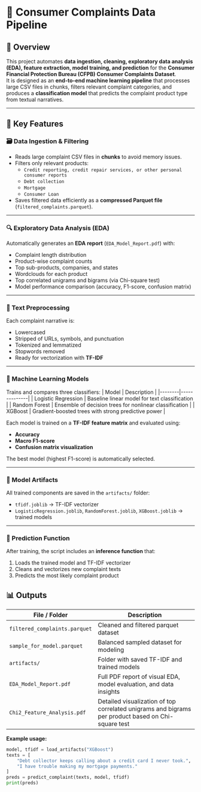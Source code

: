 # 🧩 Consumer Complaints Data Pipeline

## 📘 Overview
This project automates **data ingestion, cleaning, exploratory data analysis (EDA), feature extraction, model training, and prediction** for the **Consumer Financial Protection Bureau (CFPB) Consumer Complaints Dataset**.  
It is designed as an **end-to-end machine learning pipeline** that processes large CSV files in chunks, filters relevant complaint categories, and produces a **classification model** that predicts the complaint product type from textual narratives.

---

## 🧱 Key Features

### 🗃️ Data Ingestion & Filtering
- Reads large complaint CSV files in **chunks** to avoid memory issues.  
- Filters only relevant products:
  - `Credit reporting, credit repair services, or other personal consumer reports`
  - `Debt collection`
  - `Mortgage`
  - `Consumer Loan`
- Saves filtered data efficiently as a **compressed Parquet file** (`filtered_complaints.parquet`).

---

### 🔍 Exploratory Data Analysis (EDA)
Automatically generates an **EDA report** (`EDA_Model_Report.pdf`) with:
- Complaint length distribution  
- Product-wise complaint counts  
- Top sub-products, companies, and states  
- Wordclouds for each product  
- Top correlated unigrams and bigrams (via Chi-square test)  
- Model performance comparison (accuracy, F1-score, confusion matrix)

---

### 🧼 Text Preprocessing
Each complaint narrative is:
- Lowercased  
- Stripped of URLs, symbols, and punctuation  
- Tokenized and lemmatized  
- Stopwords removed  
- Ready for vectorization with **TF-IDF**

---

### 🧠 Machine Learning Models
Trains and compares three classifiers:
| Model | Description |
|--------|--------------|
| Logistic Regression | Baseline linear model for text classification |
| Random Forest | Ensemble of decision trees for nonlinear classification |
| XGBoost | Gradient-boosted trees with strong predictive power |

Each model is trained on a **TF-IDF feature matrix** and evaluated using:
- **Accuracy**
- **Macro F1-score**
- **Confusion matrix visualization**

The best model (highest F1-score) is automatically selected.

---

### 💾 Model Artifacts
All trained components are saved in the `artifacts/` folder:
- `tfidf.joblib` → TF-IDF vectorizer  
- `LogisticRegression.joblib`, `RandomForest.joblib`, `XGBoost.joblib` → trained models  

---

### 🧮 Prediction Function
After training, the script includes an **inference function** that:
1. Loads the trained model and TF-IDF vectorizer  
2. Cleans and vectorizes new complaint texts  
3. Predicts the most likely complaint product

## 📊 Outputs

| File / Folder | Description |
|----------------|-------------|
| `filtered_complaints.parquet` | Cleaned and filtered parquet dataset |
| `sample_for_model.parquet` | Balanced sampled dataset for modeling |
| `artifacts/` | Folder with saved TF-IDF and trained models |
| `EDA_Model_Report.pdf` | Full PDF report of visual EDA, model evaluation, and data insights |
| `Chi2_Feature_Analysis.pdf` | Detailed visualization of top correlated unigrams and bigrams per product based on Chi-square test |

**Example usage:**
```python
model, tfidf = load_artifacts("XGBoost")
texts = [
    "Debt collector keeps calling about a credit card I never took.",
    "I have trouble making my mortgage payments."
]
preds = predict_complaint(texts, model, tfidf)
print(preds)
